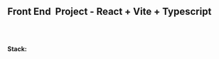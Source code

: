 <h2>Front End&nbsp; Project - React + Vite + Typescript</h2>
<p><img src="https://ibb.co/R0tHXGY" alt="" /></p>
<p>&nbsp;</p>
<p><strong>Stack:</strong></p>
<p><img src="https://img.shields.io/badge/React-20232A?style=for-the-badge&amp;logo=react&amp;logoColor=61DAFB" alt="" /></p>
<p><img src="https://img.shields.io/badge/TypeScript-007ACC?style=for-the-badge&amp;logo=typescript&amp;logoColor=white" alt="" /></p>
<p><img src="https://img.shields.io/badge/HTML5-E34F26?style=for-the-badge&amp;logo=html5&amp;logoColor=white" alt="" /></p>
<p><img src="https://img.shields.io/badge/CSS3-1572B6?style=for-the-badge&amp;logo=css3&amp;logoColor=white" alt="" /></p>
<p><img src="ttps://img.shields.io/badge/JavaScript-F7DF1E?style=for-the-badge&amp;logo=javascript&amp;logoColor=black" alt="" /><img src="https://img.shields.io/badge/JavaScript-F7DF1E?style=for-the-badge&amp;logo=javascript&amp;logoColor=black" alt="" /></p>
